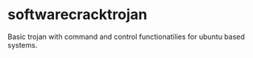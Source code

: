 # softwarecracktrojan
Basic trojan with command and control functionatilies for ubuntu based systems.
